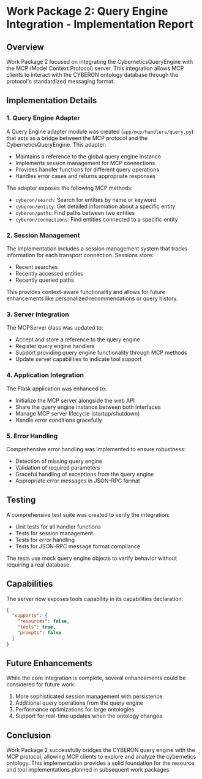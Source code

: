 # Work Package 2: Query Engine Integration - Implementation Report

## Overview

Work Package 2 focused on integrating the CyberneticsQueryEngine with the MCP (Model Context Protocol) server. This integration allows MCP clients to interact with the CYBERON ontology database through the protocol's standardized messaging format.

## Implementation Details

### 1. Query Engine Adapter

A Query Engine adapter module was created (`app/mcp/handlers/query.py`) that acts as a bridge between the MCP protocol and the CyberneticsQueryEngine. This adapter:

- Maintains a reference to the global query engine instance
- Implements session management for MCP connections
- Provides handler functions for different query operations
- Handles error cases and returns appropriate responses

The adapter exposes the following MCP methods:

- `cyberon/search`: Search for entities by name or keyword
- `cyberon/entity`: Get detailed information about a specific entity
- `cyberon/paths`: Find paths between two entities
- `cyberon/connections`: Find entities connected to a specific entity

### 2. Session Management

The implementation includes a session management system that tracks information for each transport connection. Sessions store:

- Recent searches
- Recently accessed entities
- Recently queried paths

This provides context-aware functionality and allows for future enhancements like personalized recommendations or query history.

### 3. Server Integration

The MCPServer class was updated to:

- Accept and store a reference to the query engine
- Register query engine handlers
- Support providing query engine functionality through MCP methods
- Update server capabilities to indicate tool support

### 4. Application Integration

The Flask application was enhanced to:

- Initialize the MCP server alongside the web API
- Share the query engine instance between both interfaces
- Manage MCP server lifecycle (startup/shutdown)
- Handle error conditions gracefully

### 5. Error Handling

Comprehensive error handling was implemented to ensure robustness:

- Detection of missing query engine
- Validation of required parameters
- Graceful handling of exceptions from the query engine
- Appropriate error messages in JSON-RPC format

## Testing

A comprehensive test suite was created to verify the integration:

- Unit tests for all handler functions
- Tests for session management
- Tests for error handling
- Tests for JSON-RPC message format compliance

The tests use mock query engine objects to verify behavior without requiring a real database.

## Capabilities

The server now exposes tools capability in its capabilities declaration:

```json
{
  "supports": {
    "resources": false,  
    "tools": true,       
    "prompts": false     
  }
}
```

## Future Enhancements

While the core integration is complete, several enhancements could be considered for future work:

1. More sophisticated session management with persistence
2. Additional query operations from the query engine
3. Performance optimizations for large ontologies
4. Support for real-time updates when the ontology changes

## Conclusion

Work Package 2 successfully bridges the CYBERON query engine with the MCP protocol, allowing MCP clients to explore and analyze the cybernetics ontology. This implementation provides a solid foundation for the resource and tool implementations planned in subsequent work packages.